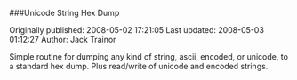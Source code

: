 ###Unicode String Hex Dump

Originally published: 2008-05-02 17:21:05
Last updated: 2008-05-03 01:12:27
Author: Jack Trainor

Simple routine for dumping any kind of string, ascii, encoded, or unicode, to a standard hex dump. Plus read/write of unicode and encoded strings.